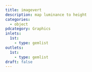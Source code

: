```yaml
---
title: imagevert
description: map luminance to height
categories:
  - object
pdcategory: Graphics
inlets:
  1st:
    - type: gemlist
outlets:
  1st:
    - type: gemlist
draft: false
---
```

